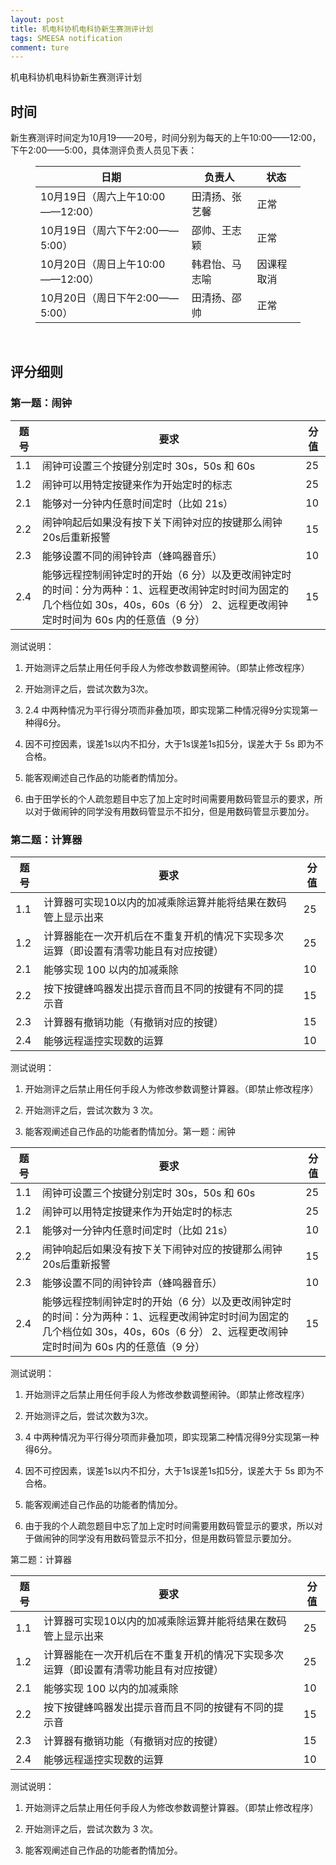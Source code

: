 ```yaml
---
layout: post
title: 机电科协机电科协新生赛测评计划
tags: SMEESA notification
comment: ture
---
```


机电科协机电科协新生赛测评计划

## 时间
新生赛测评时间定为10月19——20号，时间分别为每天的上午10:00——12:00，下午2:00——5:00，具体测评负责人员见下表：
<figure><table>
<thead>
<tr><th>日期</th><th>负责人</th><th>状态</th></tr></thead>
<tbody><tr><td>10月19日（周六上午10:00——12:00）</td><td>田清扬、张艺馨</td><td>正常</td></tr><tr><td>10月19日（周六下午2:00——5:00）</td><td>邵帅、王志颖</td><td>正常</td></tr><tr><td>10月20日（周日上午10:00——12:00）</td><td>韩君怡、马志喻</td><td>因课程取消</td></tr><tr><td>10月20日（周日下午2:00——5:00）</td><td>田清扬、邵帅</td><td>正常</td></tr></tbody>
</table></figure>
<p>&nbsp;</p>


## 评分细则
### 第一题：闹钟

| 题号 | 要求                                                         | 分值 |
| ---- | ------------------------------------------------------------ | ---- |
| 1.1  | 闹钟可设置三个按键分别定时 30s，50s 和 60s                   | 25   |
| 1.2  | 闹钟可以用特定按键来作为开始定时的标志                       | 25   |
| 2.1  | 能够对一分钟内任意时间定时（比如  21s）                      | 10   |
| 2.2  | 闹钟响起后如果没有按下关下闹钟对应的按键那么闹钟20s后重新报警 | 15   |
| 2.3  | 能够设置不同的闹钟铃声（蜂鸣器音乐）                         | 10   |
| 2.4  | 能够远程控制闹钟定时的开始（6 分）以及更改闹钟定时的时间：分为两种：1、远程更改闹钟定时时间为固定的几个档位如 30s，40s，60s（6 分） 2、远程更改闹钟定时时间为 60s 内的任意值（9 分） | 15   |

测试说明： 

1. 开始测评之后禁止用任何手段人为修改参数调整闹钟。（即禁止修改程序） 

2. 开始测评之后，尝试次数为3次。 

3. 2.4 中两种情况为平行得分项而非叠加项，即实现第二种情况得9分实现第一种得6分。 

4. 因不可控因素，误差1s以内不扣分，大于1s误差1s扣5分，误差大于 5s 即为不合格。 

5. 能客观阐述自己作品的功能者酌情加分。

6. 由于田学长的个人疏忽题目中忘了加上定时时间需要用数码管显示的要求，所以对于做闹钟的同学没有用数码管显示不扣分，但是用数码管显示要加分。

 

### 第二题：计算器

| 题号 | 要求                                                         | 分值 |
| ---- | ------------------------------------------------------------ | ---- |
| 1.1  | 计算器可实现10以内的加减乘除运算并能将结果在数码管上显示出来 | 25   |
| 1.2  | 计算器能在一次开机后在不重复开机的情况下实现多次运算（即设置有清零功能且有对应按键） | 25   |
| 2.1  | 能够实现 100 以内的加减乘除                                  | 10   |
| 2.2  | 按下按键蜂鸣器发出提示音而且不同的按键有不同的提示音         | 15   |
| 2.3  | 计算器有撤销功能（有撤销对应的按键）                         | 15   |
| 2.4  | 能够远程遥控实现数的运算                                     | 10   |

测试说明： 

1. 开始测评之后禁止用任何手段人为修改参数调整计算器。（即禁止修改程序） 

2. 开始测评之后，尝试次数为 3 次。 

3. 能客观阐述自己作品的功能者酌情加分。第一题：闹钟

| 题号 | 要求                                                         | 分值 |
| ---- | ------------------------------------------------------------ | ---- |
| 1.1  | 闹钟可设置三个按键分别定时 30s，50s 和 60s                   | 25   |
| 1.2  | 闹钟可以用特定按键来作为开始定时的标志                       | 25   |
| 2.1  | 能够对一分钟内任意时间定时（比如  21s）                      | 10   |
| 2.2  | 闹钟响起后如果没有按下关下闹钟对应的按键那么闹钟20s后重新报警 | 15   |
| 2.3  | 能够设置不同的闹钟铃声（蜂鸣器音乐）                         | 10   |
| 2.4  | 能够远程控制闹钟定时的开始（6 分）以及更改闹钟定时的时间：分为两种：1、远程更改闹钟定时时间为固定的几个档位如 30s，40s，60s（6 分） 2、远程更改闹钟定时时间为 60s 内的任意值（9 分） | 15   |

测试说明： 

1. 开始测评之后禁止用任何手段人为修改参数调整闹钟。（即禁止修改程序） 

2. 开始测评之后，尝试次数为3次。 

3. 4 中两种情况为平行得分项而非叠加项，即实现第二种情况得9分实现第一种得6分。 

4. 因不可控因素，误差1s以内不扣分，大于1s误差1s扣5分，误差大于 5s 即为不合格。 

5. 能客观阐述自己作品的功能者酌情加分。

6. 由于我的个人疏忽题目中忘了加上定时时间需要用数码管显示的要求，所以对于做闹钟的同学没有用数码管显示不扣分，但是用数码管显示要加分。

 

第二题：计算器

| 题号 | 要求                                                         | 分值 |
| ---- | ------------------------------------------------------------ | ---- |
| 1.1  | 计算器可实现10以内的加减乘除运算并能将结果在数码管上显示出来 | 25   |
| 1.2  | 计算器能在一次开机后在不重复开机的情况下实现多次运算（即设置有清零功能且有对应按键） | 25   |
| 2.1  | 能够实现 100 以内的加减乘除                                  | 10   |
| 2.2  | 按下按键蜂鸣器发出提示音而且不同的按键有不同的提示音         | 15   |
| 2.3  | 计算器有撤销功能（有撤销对应的按键）                         | 15   |
| 2.4  | 能够远程遥控实现数的运算                                     | 10   |

测试说明： 

1. 开始测评之后禁止用任何手段人为修改参数调整计算器。（即禁止修改程序） 

2. 开始测评之后，尝试次数为 3 次。 

3. 能客观阐述自己作品的功能者酌情加分。